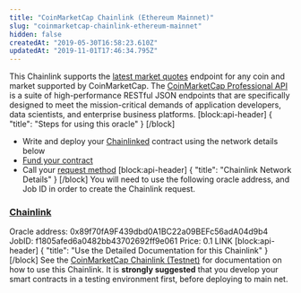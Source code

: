 ```yaml
---
title: "CoinMarketCap Chainlink (Ethereum Mainnet)"
slug: "coinmarketcap-chainlink-ethereum-mainnet"
hidden: false
createdAt: "2019-05-30T16:58:23.610Z"
updatedAt: "2019-11-01T17:46:34.795Z"
---
```

This Chainlink supports the <a href="https://pro.coinmarketcap.com/api/v1#operation/getV1CryptocurrencyQuotesLatest" target="_blank">latest market quotes</a> endpoint for any coin and market supported by CoinMarketCap. The <a href="https://pro.coinmarketcap.com/api/v1#" target="_blank">CoinMarketCap Professional API</a> is a suite of high-performance RESTful JSON endpoints that are specifically designed to meet the mission-critical demands of application developers, data scientists, and enterprise business platforms.
[block:api-header]
{
  "title": "Steps for using this oracle"
}
[/block]
- Write and deploy your [Chainlinked](doc:create-a-chainlinked-project) contract using the network details below
- [Fund your contract](doc:fund-your-contract) 
- Call your [request method](#section-chainlink-examples) 
[block:api-header]
{
  "title": "Chainlink Network Details"
}
[/block]
You will need to use the following oracle address, and Job ID in order to create the Chainlink request.

### <a href="https://chain.link" target="_blank">Chainlink</a>
Oracle address: 0x89f70fA9F439dbd0A1BC22a09BEFc56adA04d9b4
JobID: f1805afed6a0482bb43702692ff9e061
Price: 0.1 LINK
[block:api-header]
{
  "title": "Use the Detailed Documentation for this Chainlink"
}
[/block]
See the [CoinMarketCap Chainlink (Testnet)](doc:coinmarketcap#section-create-your-chainlinked-contract) for documentation on how to use this Chainlink. It is **strongly suggested** that you develop your smart contracts in a testing environment first, before deploying to main net.